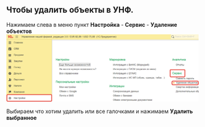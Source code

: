 ## Чтобы удалить объекты в УНФ.
Нажимаем слева в меню пункт **Настройка** - **Сервис** - **Удаление объектов**
![](https://github.com/Hi-ITKKT/1C-UNF3/blob/65e65fb0dcdb66d8d8c77e679fd3cb61c18a515d/%D0%9A%D0%B0%D1%80%D1%82%D0%B8%D0%BD%D0%BA%D0%B8/11.png)

Выбираем что хотим удалить или все галочками и нажимаем **Удалить выбранное**

